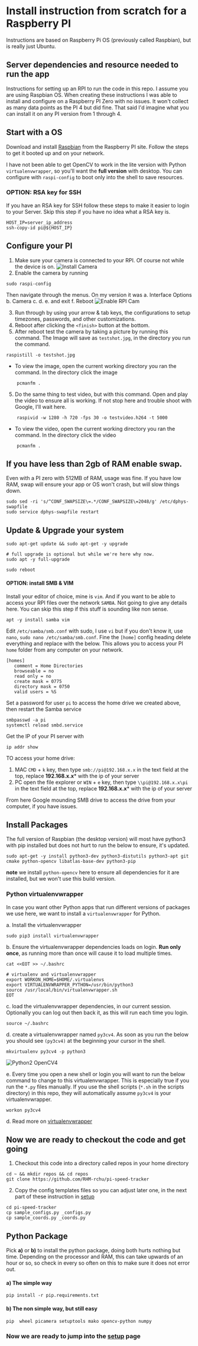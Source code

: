 # Install instruction from scratch for a Raspberry PI

Instructions are based on Raspberry Pi OS (previously called Raspbian), but is really just Ubuntu.


## Server dependencies and resource needed to run the app
Instructions for setting up an RPI to run the code in this repo. I assume you are using Raspbian OS. When creating these instructions I was able to install and configure on a Raspberry PI Zero with no issues. It won't collect as many data points as the PI 4 but did fine. That said I'd imagine what you can install it on any PI version from 1 through 4.



## Start with a OS
Download and install [Raspbian](https://www.raspberrypi.org/documentation/installation/installing-images/) from the Raspberry PI site. Follow the steps to get it booted up and on your network. 

I have not been able to get OpenCV to work in the lite version with Python `virtualenvwrapper`, so you'll want the **full version** with desktop. You can configure with `raspi-config` to boot only into the shell to save resources.  



### OPTION: RSA key for SSH
If you have an RSA key for SSH follow these steps to make it easier to login to your Server. Skip this step if you have no idea what a RSA key is.
```
HOST_IP=server_ip_address
ssh-copy-id pi@${HOST_IP}
```


## Configure your PI
1. Make sure your camera is connected to your RPI. Of course not while the device is on.
![Install Camera](html/assets/install-rpi-cam.jpg?raw=true "Install Camera")
2. Enable the camera by running
```
sudo raspi-config
```
Then navigate through the menus. On my version it was
    a. Interface Options
    b. Camera
    c. <yes>
    d. <OK>
    e. <Finish> and exit
    f. Reboot
![Enable RPI Cam](html/assets/install_enable_picam.png?raw=true "Enable RPI Cam")


3. Run through by using your arrow & tab keys, the configurations to setup timezones, passwords, and other customizations.
5. Reboot after clicking the `<finish>` button at the bottom. 
4. After reboot test the camera by taking a picture by running this command. The Image will save as `testshot.jpg`, in the directory you run the command.
```
raspistill -o testshot.jpg
```
- To view the image, open the current working directory you ran the command. In the directory click the image 
```
    pcmanfm .
```
5. Do the same thing to test video, but with this command. Open and play the video to ensure all is working. If not stop here and trouble shoot with Google, I'll wait here.
```
    raspivid -w 1280 -h 720 -fps 30 -o testvideo.h264 -t 5000
```
- To view the video, open the current working directory you ran the command. In the directory click the video 
```
    pcmanfm .
```


## If you have less than 2gb of RAM enable swap.
Even with a PI zero with 512MB of RAM, usage was fine. If you have low RAM, swap will ensure your app or OS won't crash, but will slow things down. 
```
sudo sed -ri 's/^CONF_SWAPSIZE\=.*/CONF_SWAPSIZE\=2048/g' /etc/dphys-swapfile
sudo service dphys-swapfile restart
```


## Update & Upgrade your system
```
sudo apt-get update && sudo apt-get -y upgrade

# full upgrade is optional but while we're here why now.
sudo apt -y full-upgrade

sudo reboot
```


#### OPTION: install SMB & VIM
Install your editor of choice, mine is `vim`. And if you want to be able to access your RPI files over the network `SAMBA`. Not going to give any details here. You can skip this step if this stuff is sounding like non sense.
```
apt -y install samba vim
```
Edit `/etc/samba/smb.conf` with sudo, I use `vi` but if you don't know it, use `nano`, `sudo nano /etc/samba/smb.conf`. Fine the `[home]` config heading delete everything and replace with the below. This allows you to access your PI `home` folder from any computer on your network.
```
[homes]
   comment = Home Directories
   browseable = no
   read only = no
   create mask = 0775
   directory mask = 0750
   valid users = %S
```
Set a password for user `pi` to access the home drive we created above, then restart the Samba service
```
smbpasswd -a pi
systemctl reload smbd.service
```
Get the IP of your PI server with 
```
ip addr show
```
TO access your home drive:
1. MAC `CMD` + `k` key, then type `smb://pi@192.168.x.x` in the text field at the top, replace **192.168.x.x*** with the ip of your server
2. PC open the file explorer or `WIN` + `e` key, then type `\\pi@192.168.x.x\pi` in the text field at the top, replace **192.168.x.x*** with the ip of your server


From here Google mounding SMB drive to access the drive from your computer, if you have issues.



## Install Packages
The full version of Raspbian (the desktop version) will most have python3  with pip installed but does not hurt to run the below to ensure, it's updated. 
```
sudo apt-get -y install python3-dev python3-distutils python3-apt git cmake python-opencv libatlas-base-dev python3-pip
```
**note** we install `python-opencv` here to ensure all dependencies for it are installed, but we won't use this build version.


### Python virtualenvwrapper 
In case you want other Python apps that run different versions of packages we use here, we want to install a `virtualenvwrapper` for Python. 


a. Install the virtualenvwrapper
```
sudo pip3 install virtualenvwrapper
```

b. Ensure the virtualenvwrapper dependencies loads on login. **Run only once**, as running more than once will cause it to load multiple times.
```
cat <<EOT >> ~/.bashrc

# virtualenv and virtualenvwrapper
export WORKON_HOME=$HOME/.virtualenvs
export VIRTUALENVWRAPPER_PYTHON=/usr/bin/python3
source /usr/local/bin/virtualenvwrapper.sh
EOT
```

c. load the virtualenvwrapper dependencies, in our current session. Optionally you can log out then back it, as this will run each time you login.
```
source ~/.bashrc
```

d. create a virtualenvwrapper named `py3cv4`. As soon as you run the below you should see `(py3cv4)` at the beginning your cursor in the shell.
```
mkvirtualenv py3cv4 -p python3
```
![Python2 OpenCV4](html/assets/install-py3cv4.png?raw=true "Python2 OpenCV4")

e. Every time you open a new shell or login you will want to run the below command to change to this virtualenvwrapper. This is especially true if you run the `*.py` files manually. If you use the shell scripts (`*.sh` in the scripts directory) in this repo, they will automatically assume `py3cv4` is your virtualenvwrapper.
```
workon py3cv4
```

d. Read more on [virtualenvwrapper](https://virtualenvwrapper.readthedocs.io/en/latest/)



## Now we are ready to checkout the code and get going
1. Checkout this code into a directory called repos in your home directory
```
cd ~ && mkdir repos && cd repos
git clone https://github.com/RHM-rchu/pi-speed-tracker
```
2. Copy the config templates files so you can adjust later one, in the next part of these instruction in [setup](2.setup.md)
```
cd pi-speed-tracker
cp sample_configs.py _configs.py 
cp sample_coords.py _coords.py
```

## Python Package
Pick **a)** or **b)** to install the python package, doing both hurts nothing but time. Depending on the processor and RAM, this can take upwards of an hour or so, so check in every so often on this to make sure it does not error out. 
#### a) The simple way
```
pip install -r pip.requirements.txt
```
#### b) The non simple way, but still easy
```
pip  wheel picamera setuptools mako opencv-python numpy
```

### Now we are ready to jump into the [setup](2.setup.md) page




